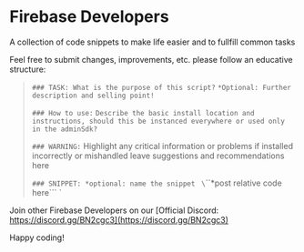 # Firebase Developers
A collection of code snippets to make life easier and to fullfill common tasks

Feel free to submit changes, improvements, etc. please follow an educative structure:

>`### TASK: What is the purpose of this script?`
> `*Optional: Further description and selling point!`
>
>`### How to use:`
>`Describe the basic install location and instructions, should this be instanced everywhere or used only in the adminSdk?`
>
>`### WARNING:`
> Highlight any critical information or problems if installed incorrectly or mishandled
> leave suggestions and recommendations here
>
>`### SNIPPET: *optional: name the snippet`
>` \`\`\`*post relative code here\`\`\` `



Join other Firebase Developers on our [Official Discord: https://discord.gg/BN2cgc3](https://discord.gg/BN2cgc3)

Happy coding!
